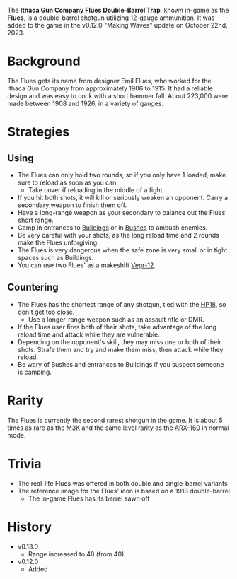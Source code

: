 The **Ithaca Gun Company Flues Double-Barrel Trap**, known in-game as the **Flues**, is a double-barrel shotgun utilizing 12-gauge ammunition. It was added to the game in the v0.12.0 "Making Waves" update on October 22nd, 2023.

# Background

The Flues gets its name from designer Emil Flues, who worked for the Ithaca Gun Company from approximately 1906 to 1915. It had a reliable design and was easy to cock with a short hammer fall. About 223,000 were made between 1908 and 1926, in a variety of gauges.

# Strategies

## Using
- The Flues can only hold two rounds, so if you only have 1 loaded, make sure to reload as soon as you can.
  - Take cover if reloading in the middle of a fight.
- If you hit both shots, it will kill or seriously weaken an opponent. Carry a secondary weapon to finish them off.
- Have a long-range weapon as your secondary to balance out the Flues' short range.
- Camp in entrances to [Buildings](/buildings) or in [Bushes](/obstacles/bush) to ambush enemies.
- Be very careful with your shots, as the long reload time and 2 rounds make the Flues unforgiving.
- The Flues is very dangerous when the safe zone is very small or in tight spaces such as Buildings.
- You can use two Flues' as a makeshift [Vepr-12](/weapons/guns/vepr12).

## Countering
- The Flues has the shortest range of any shotgun, tied with the [HP18](/weapons/guns/hp18), so don't get too close.
  - Use a longer-range weapon such as an assault rifle or DMR.
- If the Flues user fires both of their shots, take advantage of the long reload time and attack while they are vulnerable.
- Depending on the opponent's skill, they may miss one or both of their shots. Strafe them and try and make them miss, then attack while they reload.
- Be wary of Bushes and entrances to Buildings if you suspect someone is camping.

# Rarity

The Flues is currently the second rarest shotgun in the game. It is about 5 times as rare as the [M3K](/weapons/guns/m3k) and the same level rarity as the [ARX-160](/weapons/guns/arx160) in normal mode.

# Trivia

- The real-life Flues was offered in both double and single-barrel variants
- The reference image for the Flues' icon is based on a 1913 double-barrel
  - The in-game Flues has its barrel sawn off

# History

- v0.13.0
  - Range increased to 48 (from 40)
- v0.12.0
  - Added
